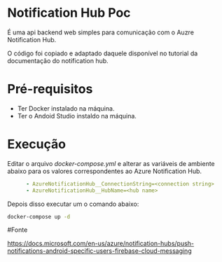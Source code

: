 # Notification Hub Poc

É uma api backend web simples para comunicação com o Auzre Notification Hub.

O código foi copiado e adaptado daquele disponível no tutorial da documentação do notification hub.

# Pré-requisitos

- Ter Docker instalado na máquina.
- Ter o Andoid Studio instaldo na máquina.

# Execução

Editar o arquivo _docker-compose.yml_ e alterar as variáveis de ambiente abaixo para os valores correspondentes ao 
Azure Notification Hub.

~~~ yaml
      - AzureNotificationHub__ConnectionString=<connection string>
      - AzureNotificationHub__HubName=<hub name>
~~~

Depois disso executar um o comando abaixo:

~~~ bash
docker-compose up -d 
~~~

#Fonte

https://docs.microsoft.com/en-us/azure/notification-hubs/push-notifications-android-specific-users-firebase-cloud-messaging